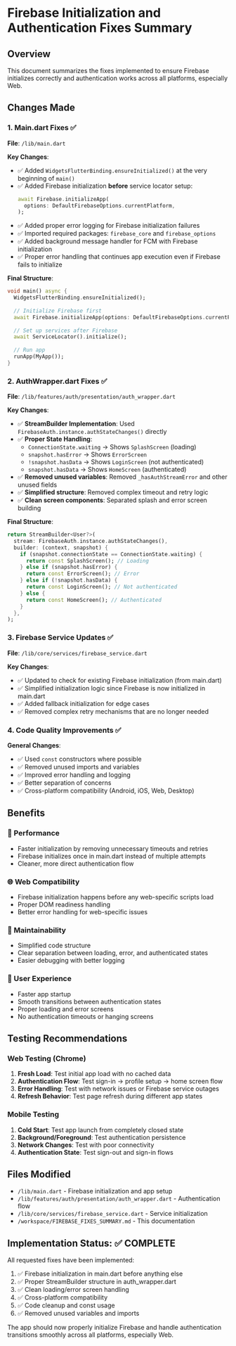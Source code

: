 # Firebase Initialization and Authentication Fixes Summary

## Overview
This document summarizes the fixes implemented to ensure Firebase initializes correctly and authentication works across all platforms, especially Web.

## Changes Made

### 1. Main.dart Fixes ✅

**File**: `/lib/main.dart`

**Key Changes**:
- ✅ Added `WidgetsFlutterBinding.ensureInitialized()` at the very beginning of `main()`
- ✅ Added Firebase initialization **before** service locator setup:
  ```dart
  await Firebase.initializeApp(
    options: DefaultFirebaseOptions.currentPlatform,
  );
  ```
- ✅ Added proper error logging for Firebase initialization failures
- ✅ Imported required packages: `firebase_core` and `firebase_options`
- ✅ Added background message handler for FCM with Firebase initialization
- ✅ Proper error handling that continues app execution even if Firebase fails to initialize

**Final Structure**:
```dart
void main() async {
  WidgetsFlutterBinding.ensureInitialized();
  
  // Initialize Firebase first
  await Firebase.initializeApp(options: DefaultFirebaseOptions.currentPlatform);
  
  // Set up services after Firebase
  await ServiceLocator().initialize();
  
  // Run app
  runApp(MyApp());
}
```

### 2. AuthWrapper.dart Fixes ✅

**File**: `/lib/features/auth/presentation/auth_wrapper.dart`

**Key Changes**:
- ✅ **StreamBuilder Implementation**: Used `FirebaseAuth.instance.authStateChanges()` directly
- ✅ **Proper State Handling**:
  - `ConnectionState.waiting` → Shows `SplashScreen` (loading)
  - `snapshot.hasError` → Shows `ErrorScreen`
  - `!snapshot.hasData` → Shows `LoginScreen` (not authenticated)
  - `snapshot.hasData` → Shows `HomeScreen` (authenticated)
- ✅ **Removed unused variables**: Removed `_hasAuthStreamError` and other unused fields
- ✅ **Simplified structure**: Removed complex timeout and retry logic
- ✅ **Clean screen components**: Separated splash and error screen building

**Final Structure**:
```dart
return StreamBuilder<User?>(
  stream: FirebaseAuth.instance.authStateChanges(),
  builder: (context, snapshot) {
    if (snapshot.connectionState == ConnectionState.waiting) {
      return const SplashScreen(); // Loading
    } else if (snapshot.hasError) {
      return const ErrorScreen(); // Error
    } else if (!snapshot.hasData) {
      return const LoginScreen(); // Not authenticated
    } else {
      return const HomeScreen(); // Authenticated
    }
  },
);
```

### 3. Firebase Service Updates ✅

**File**: `/lib/core/services/firebase_service.dart`

**Key Changes**:
- ✅ Updated to check for existing Firebase initialization (from main.dart)
- ✅ Simplified initialization logic since Firebase is now initialized in main.dart
- ✅ Added fallback initialization for edge cases
- ✅ Removed complex retry mechanisms that are no longer needed

### 4. Code Quality Improvements ✅

**General Changes**:
- ✅ Used `const` constructors where possible
- ✅ Removed unused imports and variables
- ✅ Improved error handling and logging
- ✅ Better separation of concerns
- ✅ Cross-platform compatibility (Android, iOS, Web, Desktop)

## Benefits

### 🚀 Performance
- Faster initialization by removing unnecessary timeouts and retries
- Firebase initializes once in main.dart instead of multiple attempts
- Cleaner, more direct authentication flow

### 🌐 Web Compatibility
- Firebase initialization happens before any web-specific scripts load
- Proper DOM readiness handling
- Better error handling for web-specific issues

### 🔧 Maintainability
- Simplified code structure
- Clear separation between loading, error, and authenticated states
- Easier debugging with better logging

### 🎯 User Experience
- Faster app startup
- Smooth transitions between authentication states
- Proper loading and error screens
- No authentication timeouts or hanging screens

## Testing Recommendations

### Web Testing (Chrome)
1. **Fresh Load**: Test initial app load with no cached data
2. **Authentication Flow**: Test sign-in → profile setup → home screen flow
3. **Error Handling**: Test with network issues or Firebase service outages
4. **Refresh Behavior**: Test page refresh during different app states

### Mobile Testing
1. **Cold Start**: Test app launch from completely closed state
2. **Background/Foreground**: Test authentication persistence
3. **Network Changes**: Test with poor connectivity
4. **Authentication State**: Test sign-out and sign-in flows

## Files Modified
- `/lib/main.dart` - Firebase initialization and app setup
- `/lib/features/auth/presentation/auth_wrapper.dart` - Authentication flow
- `/lib/core/services/firebase_service.dart` - Service initialization
- `/workspace/FIREBASE_FIXES_SUMMARY.md` - This documentation

## Implementation Status: ✅ COMPLETE

All requested fixes have been implemented:
1. ✅ Firebase initialization in main.dart before anything else
2. ✅ Proper StreamBuilder structure in auth_wrapper.dart
3. ✅ Clean loading/error screen handling
4. ✅ Cross-platform compatibility
5. ✅ Code cleanup and const usage
6. ✅ Removed unused variables and imports

The app should now properly initialize Firebase and handle authentication transitions smoothly across all platforms, especially Web.